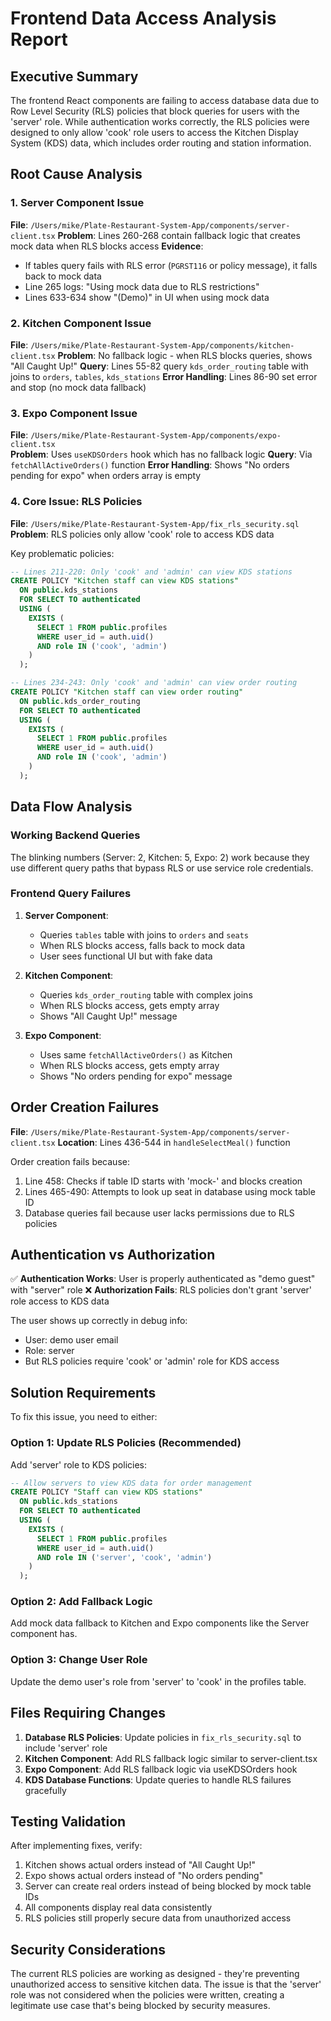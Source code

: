# Frontend Data Access Analysis Report

## Executive Summary

The frontend React components are failing to access database data due to Row Level Security (RLS) policies that block queries for users with the 'server' role. While authentication works correctly, the RLS policies were designed to only allow 'cook' role users to access the Kitchen Display System (KDS) data, which includes order routing and station information.

## Root Cause Analysis

### 1. Server Component Issue
**File**: `/Users/mike/Plate-Restaurant-System-App/components/server-client.tsx`
**Problem**: Lines 260-268 contain fallback logic that creates mock data when RLS blocks access
**Evidence**: 
- If tables query fails with RLS error (`PGRST116` or policy message), it falls back to mock data
- Line 265 logs: "Using mock data due to RLS restrictions"
- Lines 633-634 show "(Demo)" in UI when using mock data

### 2. Kitchen Component Issue  
**File**: `/Users/mike/Plate-Restaurant-System-App/components/kitchen-client.tsx`
**Problem**: No fallback logic - when RLS blocks queries, shows "All Caught Up!"
**Query**: Lines 55-82 query `kds_order_routing` table with joins to `orders`, `tables`, `kds_stations`
**Error Handling**: Lines 86-90 set error and stop (no mock data fallback)

### 3. Expo Component Issue
**File**: `/Users/mike/Plate-Restaurant-System-App/components/expo-client.tsx`  
**Problem**: Uses `useKDSOrders` hook which has no fallback logic
**Query**: Via `fetchAllActiveOrders()` function
**Error Handling**: Shows "No orders pending for expo" when orders array is empty

### 4. Core Issue: RLS Policies
**File**: `/Users/mike/Plate-Restaurant-System-App/fix_rls_security.sql`
**Problem**: RLS policies only allow 'cook' role to access KDS data

Key problematic policies:
```sql
-- Lines 211-220: Only 'cook' and 'admin' can view KDS stations
CREATE POLICY "Kitchen staff can view KDS stations"
  ON public.kds_stations
  FOR SELECT TO authenticated
  USING (
    EXISTS (
      SELECT 1 FROM public.profiles
      WHERE user_id = auth.uid()
      AND role IN ('cook', 'admin')
    )
  );

-- Lines 234-243: Only 'cook' and 'admin' can view order routing  
CREATE POLICY "Kitchen staff can view order routing"
  ON public.kds_order_routing
  FOR SELECT TO authenticated
  USING (
    EXISTS (
      SELECT 1 FROM public.profiles
      WHERE user_id = auth.uid()
      AND role IN ('cook', 'admin')
    )
  );
```

## Data Flow Analysis

### Working Backend Queries
The blinking numbers (Server: 2, Kitchen: 5, Expo: 2) work because they use different query paths that bypass RLS or use service role credentials.

### Frontend Query Failures

1. **Server Component**: 
   - Queries `tables` table with joins to `orders` and `seats`
   - When RLS blocks access, falls back to mock data
   - User sees functional UI but with fake data

2. **Kitchen Component**:
   - Queries `kds_order_routing` table with complex joins
   - When RLS blocks access, gets empty array
   - Shows "All Caught Up!" message

3. **Expo Component**:
   - Uses same `fetchAllActiveOrders()` as Kitchen
   - When RLS blocks access, gets empty array  
   - Shows "No orders pending for expo" message

## Order Creation Failures

**File**: `/Users/mike/Plate-Restaurant-System-App/components/server-client.tsx`
**Location**: Lines 436-544 in `handleSelectMeal()` function

Order creation fails because:
1. Line 458: Checks if table ID starts with 'mock-' and blocks creation
2. Lines 465-490: Attempts to look up seat in database using mock table ID
3. Database queries fail because user lacks permissions due to RLS policies

## Authentication vs Authorization

✅ **Authentication Works**: User is properly authenticated as "demo guest" with "server" role
❌ **Authorization Fails**: RLS policies don't grant 'server' role access to KDS data

The user shows up correctly in debug info:
- User: demo user email
- Role: server  
- But RLS policies require 'cook' or 'admin' role for KDS access

## Solution Requirements

To fix this issue, you need to either:

### Option 1: Update RLS Policies (Recommended)
Add 'server' role to KDS policies:
```sql
-- Allow servers to view KDS data for order management
CREATE POLICY "Staff can view KDS stations"
  ON public.kds_stations
  FOR SELECT TO authenticated
  USING (
    EXISTS (
      SELECT 1 FROM public.profiles
      WHERE user_id = auth.uid()
      AND role IN ('server', 'cook', 'admin')
    )
  );
```

### Option 2: Add Fallback Logic
Add mock data fallback to Kitchen and Expo components like the Server component has.

### Option 3: Change User Role
Update the demo user's role from 'server' to 'cook' in the profiles table.

## Files Requiring Changes

1. **Database RLS Policies**: Update policies in `fix_rls_security.sql` to include 'server' role
2. **Kitchen Component**: Add RLS fallback logic similar to server-client.tsx
3. **Expo Component**: Add RLS fallback logic via useKDSOrders hook
4. **KDS Database Functions**: Update queries to handle RLS failures gracefully

## Testing Validation

After implementing fixes, verify:
1. Kitchen shows actual orders instead of "All Caught Up!"
2. Expo shows actual orders instead of "No orders pending" 
3. Server can create real orders instead of being blocked by mock table IDs
4. All components display real data consistently
5. RLS policies still properly secure data from unauthorized access

## Security Considerations

The current RLS policies are working as designed - they're preventing unauthorized access to sensitive kitchen data. The issue is that the 'server' role was not considered when the policies were written, creating a legitimate use case that's being blocked by security measures.